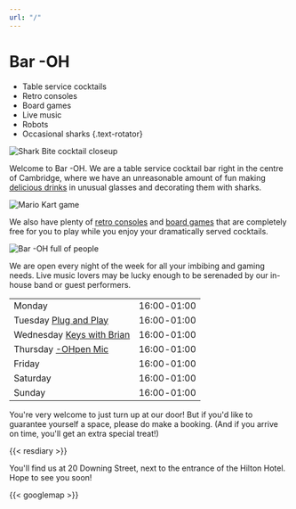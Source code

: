 ```yaml
---
url: "/"
---
```


# Bar -OH

* Table service cocktails
* Retro consoles
* Board games
* Live music
* Robots
* Occasional sharks
{.text-rotator}

![Shark Bite cocktail closeup](images/sharkbite.jpeg)

Welcome to Bar -OH.  We are a table service cocktail bar right in the
centre of Cambridge, where we have an unreasonable amount of fun
making [delicious drinks](../menu/index.md) in unusual glasses and
decorating them with sharks.

![Mario Kart game](images/mariokart.jpeg)

We also have plenty of [retro consoles](../games/index.md) and [board
games](../games/index.md) that are completely free for you to play while
you enjoy your dramatically served cocktails.

![Bar -OH full of people](images/crowd.jpeg)

We are open every night of the week for all your imbibing and gaming
needs.  Live music lovers may be lucky enough to be serenaded by our
in-house band or guest performers.

|                                                    |               |
|:---------------------------------------------------|---------------|
| Monday                                             | 16:00 ‑ 01:00 |
| Tuesday [Plug and Play](../tuesday/index.md)       | 16:00 ‑ 01:00 |
| Wednesday [Keys with Brian](../wednesday/index.md) | 16:00 ‑ 01:00 |
| Thursday [-OHpen Mic](../thursday/index.md)        | 16:00 ‑ 01:00 |
| Friday                                             | 16:00 ‑ 01:00 |
| Saturday                                           | 16:00 ‑ 01:00 |
| Sunday                                             | 16:00 ‑ 01:00 |

You're very welcome to just turn up at our door!  But if you'd like to
guarantee yourself a space, please do make a booking.  (And if you
arrive on time, you'll get an extra special treat!)

{{< resdiary >}}

You'll find us at 20 Downing Street, next to the entrance of the
Hilton Hotel.  Hope to see you soon!

{{< googlemap >}}
